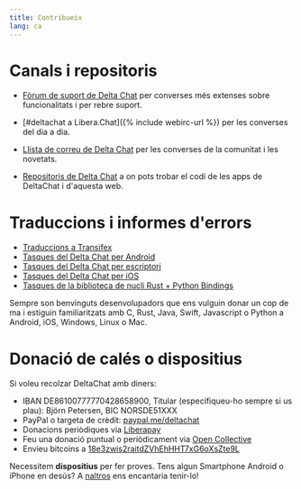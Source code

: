 ```yaml
---
title: Contribueix
lang: ca
---
```


# Canals i repositoris

- [Fòrum de suport de Delta Chat](https://support.delta.chat) per converses més extenses
  sobre funcionalitats i per rebre suport.

- [#deltachat a Libera.Chat]({% include webirc-url %}) per les converses del dia a dia.

- [Llista de correu de Delta Chat](https://lists.codespeak.net/postorius/lists/delta.codespeak.net/) 
 per les converses de la comunitat i les novetats.

- [Repositoris de Delta Chat](https://github.com/deltachat/) a on pots trobar 
  el codi de les apps de DeltaChat i d'aquesta web.

# Traduccions i informes d'errors

- [Traduccions a Transifex](https://www.transifex.com/delta-chat/public/)
- [Tasques del Delta Chat per Android](https://github.com/deltachat/deltachat-android/issues)
- [Tasques del Delta Chat per escriptori](https://github.com/deltachat/deltachat-desktop/issues)
- [Tasques del Delta Chat per iOS](https://github.com/deltachat/deltachat-ios/issues)
- [Tasques de la biblioteca de nucli Rust + Python Bindings](https://github.com/deltachat/deltachat-core-rust/issues)

Sempre son benvinguts desenvolupadors que ens vulguin donar un cop de ma i estiguin familiaritzats amb 
C, Rust, Java, Swift, Javascript o Python a Android, iOS, Windows, Linux o Mac.


# Donació de calés o dispositius

Si voleu recolzar DeltaChat amb diners:

- IBAN DE86100777770428658900, Titular (especifiqueu-ho sempre si us plau): Björn Petersen, BIC NORSDE51XXX
- PayPal o targeta de crèdit: [paypal.me/deltachat](https://paypal.me/deltachat/20)
- Donacions periòdiques via [Liberapay](https://liberapay.com/delta.chat/)
- Feu una donació puntual o periòdicament via [Open Collective](https://opencollective.com/delta-chat/donate)
- Envieu bitcoins a [18e3zwis2raitdZVhEhHHT7xG6oXsZte9L](bitcoin:18e3zwis2raitdZVhEhHHT7xG6oXsZte9L)

Necessitem **dispositius** per fer proves. Tens algun Smartphone Android o iPhone en desús?
A [naltros](imprint) ens encantaria tenir-lo!
